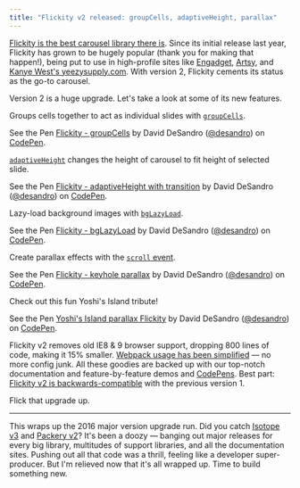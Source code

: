 ```yaml
---
title: "Flickity v2 released: groupCells, adaptiveHeight, parallax"
---
```



[Flickity is the best carousel library there is](http://flickity.metafizzy.co). Since its initial release last year, Flickity has grown to be hugely popular (thank you for making that happen!), being put to use in high-profile sites like [Engadget](https://www.engadget.com/2016/01/05/canon-new-powershot-vixia-cameras/), [Artsy](https://www.artsy.net/show/henrique-faria-fine-art-full-emptiness-slash-el-vacio-lleno?from-show-guide=true), and [Kanye West's yeezysupply.com](https://yeezysupply.com/products/season-2-military-crepe-boot-women). With version 2, Flickity cements its status as the go-to carousel.

Version 2 is a huge upgrade. Let's take a look at some of its new features.

Groups cells together to act as individual slides with [`groupCells`](http://flickity.metafizzy.co/options.html#groupcells).

<p data-height="366" data-theme-id="dark" data-slug-hash="XKZXyv" data-default-tab="result" data-user="desandro" data-embed-version="2" class="codepen">See the Pen <a href="http://codepen.io/desandro/pen/XKZXyv/">Flickity - groupCells</a> by David DeSandro (<a href="http://codepen.io/desandro">@desandro</a>) on <a href="http://codepen.io">CodePen</a>.</p>

[`adaptiveHeight`](http://flickity.metafizzy.co/options.html#adaptiveheight) changes the height of carousel to fit height of selected slide.

<p data-height="500" data-theme-id="dark" data-slug-hash="PzJzPv" data-default-tab="result" data-user="desandro" data-embed-version="2" class="codepen">See the Pen <a href="http://codepen.io/desandro/pen/PzJzPv/">Flickity - adaptiveHeight with transition</a> by David DeSandro (<a href="http://codepen.io/desandro">@desandro</a>) on <a href="http://codepen.io">CodePen</a>.</p>

Lazy-load background images with [`bgLazyLoad`](http://flickity.metafizzy.co/options.html#bglazyload).

<p data-height="467" data-theme-id="dark" data-slug-hash="jAGAEb" data-default-tab="result" data-user="desandro" data-embed-version="2" class="codepen">See the Pen <a href="http://codepen.io/desandro/pen/jAGAEb/">Flickity - bgLazyLoad</a> by David DeSandro (<a href="http://codepen.io/desandro">@desandro</a>) on <a href="http://codepen.io">CodePen</a>.</p>

Create parallax effects with the [`scroll` event](http://flickity.metafizzy.co/events.html#scroll).

<p data-height="370" data-theme-id="dark" data-slug-hash="jAGWRQ" data-default-tab="result" data-user="desandro" data-embed-version="2" class="codepen">See the Pen <a href="http://codepen.io/desandro/pen/jAGWRQ/">Flickity - keyhole parallax</a> by David DeSandro (<a href="http://codepen.io/desandro">@desandro</a>) on <a href="http://codepen.io">CodePen</a>.</p>

Check out this fun Yoshi's Island tribute!

<p data-height="584" data-theme-id="dark" data-slug-hash="zBPkdr" data-default-tab="result" data-user="desandro" data-embed-version="2" class="codepen">See the Pen <a href="http://codepen.io/desandro/pen/zBPkdr/">Yoshi's Island parallax Flickity</a> by David DeSandro (<a href="http://codepen.io/desandro">@desandro</a>) on <a href="http://codepen.io">CodePen</a>.</p>

Flickity v2 removes old IE8 & 9 browser support, dropping 800 lines of code, making it 15% smaller. [Webpack usage has been simplified](http://flickity.metafizzy.co/extras.html#webpack) — no more config junk. All these goodies are backed up with our top-notch documentation and feature-by-feature demos and [CodePens](http://codepen.io/desandro/pens/tags/?grid_type=list&selected_tag=flickity-docs). Best part: [Flickity v2 is backwards-compatible](http://flickity.metafizzy.co/extras.html#upgrading-from-v1) with the previous version 1.

Flick that upgrade up.

---

This wraps up the 2016 major version upgrade run. Did you catch [Isotope v3](/blog/isotope-v3-released/) and [Packery v2](/blog/packery-v2-released/)? It's been a doozy — banging out major releases for every big library, multitudes of support libraries, and all the documentation sites. Pushing out all that code was a thrill, feeling like a developer super-producer. But I'm relieved now that it's all wrapped up. Time to build something new.

<script async src="//assets.codepen.io/assets/embed/ei.js"></script>
